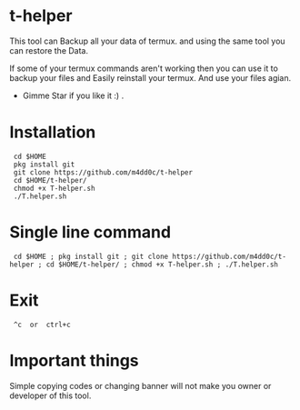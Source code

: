 # t-helper
This tool can Backup all your data of termux. and using the same tool you can restore the Data.

If some of your termux commands aren't working
then you can use it to backup your files and 
Easily reinstall your termux. And use your files agian.

- Gimme Star if you like it :) .

# Installation
```
 cd $HOME
 pkg install git
 git clone https://github.com/m4dd0c/t-helper
 cd $HOME/t-helper/
 chmod +x T-helper.sh
 ./T.helper.sh
 ```
# Single line command 
```
 cd $HOME ; pkg install git ; git clone https://github.com/m4dd0c/t-helper ; cd $HOME/t-helper/ ; chmod +x T-helper.sh ; ./T.helper.sh
```
# Exit
```
 ^c  or  ctrl+c
```
# Important things 
Simple copying codes or changing banner will not make you owner or developer of this tool.
